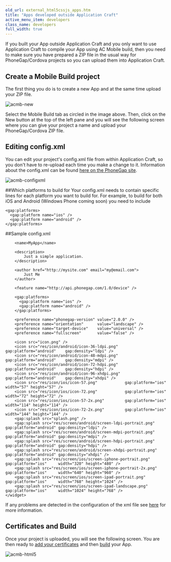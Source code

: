 ```yaml
---
old_url: external_html5cssjs_apps.htm
title: "Apps developed outside Application Craft"
active_menu_item: developers
class_name: developers
full_width: true
---
```



If you built your App outside Application Craft and you only want to use Application Craft to compile your App using AC Mobile build, then you need to make sure you have prepared a ZIP file in the usual way for PhoneGap/Cordova projects so you can upload them into Application Craft.

## Create a Mobile Build project

The first thing you do is to create a new App and at the same time upload your ZIP file.

![acmb-new](/img/docs/acmb-new.png)

Select the Mobile Build tab as circled in the image above. Then, click on the New button at the top of the left pane and you will see the following screen where you can give your project a name and upload your PhoneGap/Cordova ZIP file.

## Editing config.xml

You can edit your project's config.xml file from within Application Craft, so you don't have to re-upload each time you make a change to it. Information about the config.xml can be found [here on the PhoneGap site](https://build.phonegap.com/docs/config-xml).

![acmb-configxml](/img/docs/acmb-configxml.png)

##Which platforms to build for
Your config.xml needs to contain specific lines for each platform you want to build for. For example, to build for both iOS and Android (Windows Phone coming soon) you need to include

    <gap:platforms>
      <gap:platform name="ios" />
      <gap:platform name="android" />    
    </gap:platforms> 
    
##Sample config.xml
	<?xml version="1.0" encoding="UTF-8"?>
		<widget xmlns     = "http://www.w3.org/ns/widgets"
        xmlns:gap = "http://phonegap.com/ns/1.0"
        id        = "com.application.myapp"
        version   = "2.2.0"
    	versionCode = "1">
        	
    	<name>MyApp</name>

        <description>
            Just a simple application.
        </description>
    
        <author href="http://mysite.com" email="my@email.com">
            Just Me
        </author>
        
        <feature name="http://api.phonegap.com/1.0/device" />
        
        <gap:platforms>
          <gap:platform name="ios" />
          <gap:platform name="android" />
        </gap:platforms>
    
        <preference name="phonegap-version" value="2.0.0" />
        <preference name="orientation"      value="landscape" />
        <preference name="target-device"    value="universal" />
        <preference name="fullscreen"       value="false" />
    
        <icon src="icon.png" />
        <icon src="res/icon/android/icon-36-ldpi.png"   gap:platform="android"    gap:density="ldpi" />
        <icon src="res/icon/android/icon-48-mdpi.png"   gap:platform="android"    gap:density="mdpi" />
        <icon src="res/icon/android/icon-72-hdpi.png"   gap:platform="android"    gap:density="hdpi" />
        <icon src="res/icon/android/icon-96-xhdpi.png"  gap:platform="android"    gap:density="xhdpi" />
        <icon src="res/icon/ios/icon-57.png"            gap:platform="ios"        width="57" height="57" />
        <icon src="res/icon/ios/icon-72.png"            gap:platform="ios"        width="72" height="72" />
        <icon src="res/icon/ios/icon-57-2x.png"         gap:platform="ios"        width="114" height="114" />
        <icon src="res/icon/ios/icon-72-2x.png"         gap:platform="ios"        width="144" height="144" />
        <gap:splash src="splash.png" />
        <gap:splash src="res/screen/android/screen-ldpi-portrait.png"  gap:platform="android" gap:density="ldpi" />
        <gap:splash src="res/screen/android/screen-mdpi-portrait.png"  gap:platform="android" gap:density="mdpi" />
        <gap:splash src="res/screen/android/screen-hdpi-portrait.png"  gap:platform="android" gap:density="hdpi" />
        <gap:splash src="res/screen/android/screen-xhdpi-portrait.png" gap:platform="android" gap:density="xhdpi" />
        <gap:splash src="res/screen/ios/screen-iphone-portrait.png"    gap:platform="ios"     width="320" height="480" />
        <gap:splash src="res/screen/ios/screen-iphone-portrait-2x.png" gap:platform="ios"     width="640" height="960" />
        <gap:splash src="res/screen/ios/screen-ipad-portrait.png"      gap:platform="ios"     width="768" height="1024" />
        <gap:splash src="res/screen/ios/screen-ipad-landscape.png"     gap:platform="ios"     width="1024" height="768" />
	</widget>
   
If any problems are detected in the configuration of the xml file see [here](/developers/documentation/ac-mobile-build-phonegap/ac-mobile-build/build-error-messages/) for more information.   

	

## Certificates and Build

Once your project is uploaded, you will see the following screen. You are then ready to [add your certificates](/developers/documentation/ac-mobile-build-phonegap/certificates/) and then [build](/developers/documentation/ac-mobile-build-phonegap/ac-mobile-build/automatic-building) your App.

![acmb-html5](/img/docs/acmb-html5.png)

